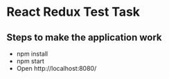 # React Redux Test Task

## Steps to make the application work

* npm install
* npm start
* Open http://localhost:8080/
